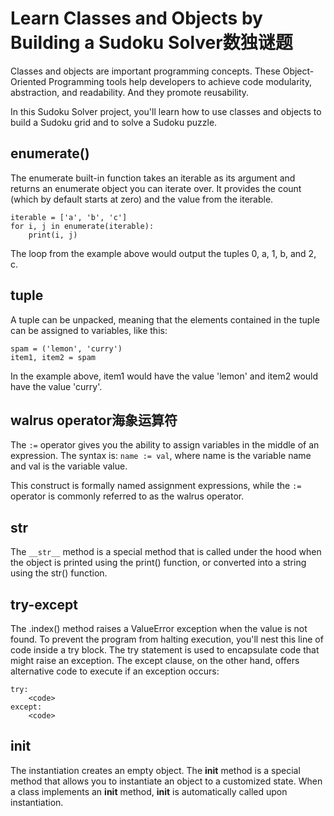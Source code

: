 # Learn Classes and Objects by Building a Sudoku Solver数独谜题

Classes and objects are important programming concepts. These Object-Oriented Programming tools help developers to achieve code modularity, abstraction, and readability. And they promote reusability.

In this Sudoku Solver project, you'll learn how to use classes and objects to build a Sudoku grid and to solve a Sudoku puzzle.

## enumerate()

The enumerate built-in function takes an iterable as its argument and returns an enumerate object you can iterate over. It provides the count (which by default starts at zero) and the value from the iterable.

    iterable = ['a', 'b', 'c']
    for i, j in enumerate(iterable):
        print(i, j)

The loop from the example above would output the tuples 0, a, 1, b, and 2, c.

## tuple

A tuple can be unpacked, meaning that the elements contained in the tuple can be assigned to variables, like this:

    spam = ('lemon', 'curry')
    item1, item2 = spam

In the example above, item1 would have the value 'lemon' and item2 would have the value 'curry'.

## walrus operator海象运算符

The `:=` operator gives you the ability to assign variables in the middle of an expression. The syntax is: `name := val`, where name is the variable name and val is the variable value.

This construct is formally named assignment expressions, while the `:=` operator is commonly referred to as the walrus operator.

## __str__

The `__str__` method is a special method that is called under the hood when the object is printed using the print() function, or converted into a string using the str() function.

## try-except

The .index() method raises a ValueError exception when the value is not found. To prevent the program from halting execution, you'll nest this line of code inside a try block. The try statement is used to encapsulate code that might raise an exception. The except clause, on the other hand, offers alternative code to execute if an exception occurs:

    try:
        <code>
    except:
        <code>

## init

The instantiation creates an empty object. The __init__ method is a special method that allows you to instantiate an object to a customized state. When a class implements an __init__ method, __init__ is automatically called upon instantiation.